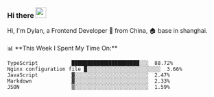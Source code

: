 ### Hi there <img src="https://media.giphy.com/media/hvRJCLFzcasrR4ia7z/giphy.gif" width="25px">

<!-- ![visitors](https://visitor-badge.glitch.me/badge?page_id=dislfyer.dislfyer) --!>

Hi, I'm Dylan, a Frontend Developer 🚀 from China, 🏠 base in shanghai.
<br/>
<br/>

📊 **This Week I Spent My Time On:**


<!--START_SECTION:waka-->

```text
TypeScript           ██████████████████████░░░  88.72%
Nginx configuration file █░░░░░░░░░░░░░░░░░░░░░░░░  3.66%
JavaScript           ▓░░░░░░░░░░░░░░░░░░░░░░░░  2.47%
Markdown             ▓░░░░░░░░░░░░░░░░░░░░░░░░  2.33%
JSON                 ▒░░░░░░░░░░░░░░░░░░░░░░░░  1.59%
```

<!--END_SECTION:waka-->

<!--
**About Me:**
 -->
